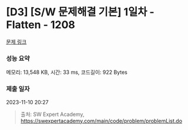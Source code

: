 # [D3] [S/W 문제해결 기본] 1일차 - Flatten - 1208 

[문제 링크](https://swexpertacademy.com/main/code/problem/problemDetail.do?contestProbId=AV139KOaABgCFAYh) 

### 성능 요약

메모리: 13,548 KB, 시간: 33 ms, 코드길이: 922 Bytes

### 제출 일자

2023-11-10 20:27



> 출처: SW Expert Academy, https://swexpertacademy.com/main/code/problem/problemList.do
